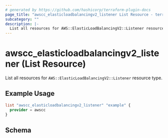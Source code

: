 ```yaml
---
# generated by https://github.com/hashicorp/terraform-plugin-docs
page_title: "awscc_elasticloadbalancingv2_listener List Resource - terraform-provider-awscc"
subcategory: ""
description: |-
  List all resources for AWS::ElasticLoadBalancingV2::Listener resource type.
---
```


# awscc_elasticloadbalancingv2_listener (List Resource)

List all resources for `AWS::ElasticLoadBalancingV2::Listener` resource type.

## Example Usage

```terraform
list "awscc_elasticloadbalancingv2_listener" "example" {
  provider = awscc
}
```

<!-- schema generated by tfplugindocs -->
## Schema
